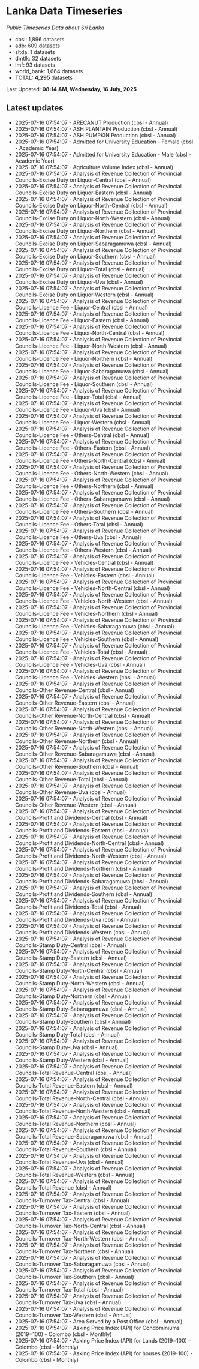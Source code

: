 # Lanka Data Timeseries
*Public Timeseries Data about Sri Lanka*

* cbsl: 1,896 datasets
* adb: 609 datasets
* sltda: 1 datasets
* dmtlk: 32 datasets
* imf: 93 datasets
* world_bank: 1,664 datasets
* TOTAL: **4,295** datasets

Last Updated: **08:14 AM, Wednesday, 16 July, 2025**

## Latest updates

* 2025-07-16 07:54:07 - ARECANUT Production (cbsl - Annual)
* 2025-07-16 07:54:07 - ASH PLANTAIN Production (cbsl - Annual)
* 2025-07-16 07:54:07 - ASH PUMPKIN Production (cbsl - Annual)
* 2025-07-16 07:54:07 - Admitted for University Education - Female (cbsl - Academic Year)
* 2025-07-16 07:54:07 - Admitted for University Education - Male (cbsl - Academic Year)
* 2025-07-16 07:54:07 - Agriculture Volume Index (cbsl - Annual)
* 2025-07-16 07:54:07 - Analysis of Revenue Collection of Provincial Councils-Excise Duty on Liquor-Central (cbsl - Annual)
* 2025-07-16 07:54:07 - Analysis of Revenue Collection of Provincial Councils-Excise Duty on Liquor-Eastern (cbsl - Annual)
* 2025-07-16 07:54:07 - Analysis of Revenue Collection of Provincial Councils-Excise Duty on Liquor-North-Central (cbsl - Annual)
* 2025-07-16 07:54:07 - Analysis of Revenue Collection of Provincial Councils-Excise Duty on Liquor-North-Western (cbsl - Annual)
* 2025-07-16 07:54:07 - Analysis of Revenue Collection of Provincial Councils-Excise Duty on Liquor-Northern (cbsl - Annual)
* 2025-07-16 07:54:07 - Analysis of Revenue Collection of Provincial Councils-Excise Duty on Liquor-Sabaragamuwa (cbsl - Annual)
* 2025-07-16 07:54:07 - Analysis of Revenue Collection of Provincial Councils-Excise Duty on Liquor-Southern (cbsl - Annual)
* 2025-07-16 07:54:07 - Analysis of Revenue Collection of Provincial Councils-Excise Duty on Liquor-Total (cbsl - Annual)
* 2025-07-16 07:54:07 - Analysis of Revenue Collection of Provincial Councils-Excise Duty on Liquor-Uva (cbsl - Annual)
* 2025-07-16 07:54:07 - Analysis of Revenue Collection of Provincial Councils-Excise Duty on Liquor-Western (cbsl - Annual)
* 2025-07-16 07:54:07 - Analysis of Revenue Collection of Provincial Councils-Licence Fee - Liquor-Central (cbsl - Annual)
* 2025-07-16 07:54:07 - Analysis of Revenue Collection of Provincial Councils-Licence Fee - Liquor-Eastern (cbsl - Annual)
* 2025-07-16 07:54:07 - Analysis of Revenue Collection of Provincial Councils-Licence Fee - Liquor-North-Central (cbsl - Annual)
* 2025-07-16 07:54:07 - Analysis of Revenue Collection of Provincial Councils-Licence Fee - Liquor-North-Western (cbsl - Annual)
* 2025-07-16 07:54:07 - Analysis of Revenue Collection of Provincial Councils-Licence Fee - Liquor-Northern (cbsl - Annual)
* 2025-07-16 07:54:07 - Analysis of Revenue Collection of Provincial Councils-Licence Fee - Liquor-Sabaragamuwa (cbsl - Annual)
* 2025-07-16 07:54:07 - Analysis of Revenue Collection of Provincial Councils-Licence Fee - Liquor-Southern (cbsl - Annual)
* 2025-07-16 07:54:07 - Analysis of Revenue Collection of Provincial Councils-Licence Fee - Liquor-Total (cbsl - Annual)
* 2025-07-16 07:54:07 - Analysis of Revenue Collection of Provincial Councils-Licence Fee - Liquor-Uva (cbsl - Annual)
* 2025-07-16 07:54:07 - Analysis of Revenue Collection of Provincial Councils-Licence Fee - Liquor-Western (cbsl - Annual)
* 2025-07-16 07:54:07 - Analysis of Revenue Collection of Provincial Councils-Licence Fee - Others-Central (cbsl - Annual)
* 2025-07-16 07:54:07 - Analysis of Revenue Collection of Provincial Councils-Licence Fee - Others-Eastern (cbsl - Annual)
* 2025-07-16 07:54:07 - Analysis of Revenue Collection of Provincial Councils-Licence Fee - Others-North-Central (cbsl - Annual)
* 2025-07-16 07:54:07 - Analysis of Revenue Collection of Provincial Councils-Licence Fee - Others-North-Western (cbsl - Annual)
* 2025-07-16 07:54:07 - Analysis of Revenue Collection of Provincial Councils-Licence Fee - Others-Northern (cbsl - Annual)
* 2025-07-16 07:54:07 - Analysis of Revenue Collection of Provincial Councils-Licence Fee - Others-Sabaragamuwa (cbsl - Annual)
* 2025-07-16 07:54:07 - Analysis of Revenue Collection of Provincial Councils-Licence Fee - Others-Southern (cbsl - Annual)
* 2025-07-16 07:54:07 - Analysis of Revenue Collection of Provincial Councils-Licence Fee - Others-Total (cbsl - Annual)
* 2025-07-16 07:54:07 - Analysis of Revenue Collection of Provincial Councils-Licence Fee - Others-Uva (cbsl - Annual)
* 2025-07-16 07:54:07 - Analysis of Revenue Collection of Provincial Councils-Licence Fee - Others-Western (cbsl - Annual)
* 2025-07-16 07:54:07 - Analysis of Revenue Collection of Provincial Councils-Licence Fee - Vehicles-Central (cbsl - Annual)
* 2025-07-16 07:54:07 - Analysis of Revenue Collection of Provincial Councils-Licence Fee - Vehicles-Eastern (cbsl - Annual)
* 2025-07-16 07:54:07 - Analysis of Revenue Collection of Provincial Councils-Licence Fee - Vehicles-North-Central (cbsl - Annual)
* 2025-07-16 07:54:07 - Analysis of Revenue Collection of Provincial Councils-Licence Fee - Vehicles-North-Western (cbsl - Annual)
* 2025-07-16 07:54:07 - Analysis of Revenue Collection of Provincial Councils-Licence Fee - Vehicles-Northern (cbsl - Annual)
* 2025-07-16 07:54:07 - Analysis of Revenue Collection of Provincial Councils-Licence Fee - Vehicles-Sabaragamuwa (cbsl - Annual)
* 2025-07-16 07:54:07 - Analysis of Revenue Collection of Provincial Councils-Licence Fee - Vehicles-Southern (cbsl - Annual)
* 2025-07-16 07:54:07 - Analysis of Revenue Collection of Provincial Councils-Licence Fee - Vehicles-Total (cbsl - Annual)
* 2025-07-16 07:54:07 - Analysis of Revenue Collection of Provincial Councils-Licence Fee - Vehicles-Uva (cbsl - Annual)
* 2025-07-16 07:54:07 - Analysis of Revenue Collection of Provincial Councils-Licence Fee - Vehicles-Western (cbsl - Annual)
* 2025-07-16 07:54:07 - Analysis of Revenue Collection of Provincial Councils-Other Revenue-Central (cbsl - Annual)
* 2025-07-16 07:54:07 - Analysis of Revenue Collection of Provincial Councils-Other Revenue-Eastern (cbsl - Annual)
* 2025-07-16 07:54:07 - Analysis of Revenue Collection of Provincial Councils-Other Revenue-North-Central (cbsl - Annual)
* 2025-07-16 07:54:07 - Analysis of Revenue Collection of Provincial Councils-Other Revenue-North-Western (cbsl - Annual)
* 2025-07-16 07:54:07 - Analysis of Revenue Collection of Provincial Councils-Other Revenue-Northern (cbsl - Annual)
* 2025-07-16 07:54:07 - Analysis of Revenue Collection of Provincial Councils-Other Revenue-Sabaragamuwa (cbsl - Annual)
* 2025-07-16 07:54:07 - Analysis of Revenue Collection of Provincial Councils-Other Revenue-Southern (cbsl - Annual)
* 2025-07-16 07:54:07 - Analysis of Revenue Collection of Provincial Councils-Other Revenue-Total (cbsl - Annual)
* 2025-07-16 07:54:07 - Analysis of Revenue Collection of Provincial Councils-Other Revenue-Uva (cbsl - Annual)
* 2025-07-16 07:54:07 - Analysis of Revenue Collection of Provincial Councils-Other Revenue-Western (cbsl - Annual)
* 2025-07-16 07:54:07 - Analysis of Revenue Collection of Provincial Councils-Profit and Dividends-Central (cbsl - Annual)
* 2025-07-16 07:54:07 - Analysis of Revenue Collection of Provincial Councils-Profit and Dividends-Eastern (cbsl - Annual)
* 2025-07-16 07:54:07 - Analysis of Revenue Collection of Provincial Councils-Profit and Dividends-North-Central (cbsl - Annual)
* 2025-07-16 07:54:07 - Analysis of Revenue Collection of Provincial Councils-Profit and Dividends-North-Western (cbsl - Annual)
* 2025-07-16 07:54:07 - Analysis of Revenue Collection of Provincial Councils-Profit and Dividends-Northern (cbsl - Annual)
* 2025-07-16 07:54:07 - Analysis of Revenue Collection of Provincial Councils-Profit and Dividends-Sabaragamuwa (cbsl - Annual)
* 2025-07-16 07:54:07 - Analysis of Revenue Collection of Provincial Councils-Profit and Dividends-Southern (cbsl - Annual)
* 2025-07-16 07:54:07 - Analysis of Revenue Collection of Provincial Councils-Profit and Dividends-Total (cbsl - Annual)
* 2025-07-16 07:54:07 - Analysis of Revenue Collection of Provincial Councils-Profit and Dividends-Uva (cbsl - Annual)
* 2025-07-16 07:54:07 - Analysis of Revenue Collection of Provincial Councils-Profit and Dividends-Western (cbsl - Annual)
* 2025-07-16 07:54:07 - Analysis of Revenue Collection of Provincial Councils-Stamp Duty-Central (cbsl - Annual)
* 2025-07-16 07:54:07 - Analysis of Revenue Collection of Provincial Councils-Stamp Duty-Eastern (cbsl - Annual)
* 2025-07-16 07:54:07 - Analysis of Revenue Collection of Provincial Councils-Stamp Duty-North-Central (cbsl - Annual)
* 2025-07-16 07:54:07 - Analysis of Revenue Collection of Provincial Councils-Stamp Duty-North-Western (cbsl - Annual)
* 2025-07-16 07:54:07 - Analysis of Revenue Collection of Provincial Councils-Stamp Duty-Northern (cbsl - Annual)
* 2025-07-16 07:54:07 - Analysis of Revenue Collection of Provincial Councils-Stamp Duty-Sabaragamuwa (cbsl - Annual)
* 2025-07-16 07:54:07 - Analysis of Revenue Collection of Provincial Councils-Stamp Duty-Southern (cbsl - Annual)
* 2025-07-16 07:54:07 - Analysis of Revenue Collection of Provincial Councils-Stamp Duty-Total (cbsl - Annual)
* 2025-07-16 07:54:07 - Analysis of Revenue Collection of Provincial Councils-Stamp Duty-Uva (cbsl - Annual)
* 2025-07-16 07:54:07 - Analysis of Revenue Collection of Provincial Councils-Stamp Duty-Western (cbsl - Annual)
* 2025-07-16 07:54:07 - Analysis of Revenue Collection of Provincial Councils-Total Revenue-Central (cbsl - Annual)
* 2025-07-16 07:54:07 - Analysis of Revenue Collection of Provincial Councils-Total Revenue-Eastern (cbsl - Annual)
* 2025-07-16 07:54:07 - Analysis of Revenue Collection of Provincial Councils-Total Revenue-North-Central (cbsl - Annual)
* 2025-07-16 07:54:07 - Analysis of Revenue Collection of Provincial Councils-Total Revenue-North-Western (cbsl - Annual)
* 2025-07-16 07:54:07 - Analysis of Revenue Collection of Provincial Councils-Total Revenue-Northern (cbsl - Annual)
* 2025-07-16 07:54:07 - Analysis of Revenue Collection of Provincial Councils-Total Revenue-Sabaragamuwa (cbsl - Annual)
* 2025-07-16 07:54:07 - Analysis of Revenue Collection of Provincial Councils-Total Revenue-Southern (cbsl - Annual)
* 2025-07-16 07:54:07 - Analysis of Revenue Collection of Provincial Councils-Total Revenue-Uva (cbsl - Annual)
* 2025-07-16 07:54:07 - Analysis of Revenue Collection of Provincial Councils-Total Revenue-Western (cbsl - Annual)
* 2025-07-16 07:54:07 - Analysis of Revenue Collection of Provincial Councils-Total Revenue (cbsl - Annual)
* 2025-07-16 07:54:07 - Analysis of Revenue Collection of Provincial Councils-Turnover Tax-Central (cbsl - Annual)
* 2025-07-16 07:54:07 - Analysis of Revenue Collection of Provincial Councils-Turnover Tax-Eastern (cbsl - Annual)
* 2025-07-16 07:54:07 - Analysis of Revenue Collection of Provincial Councils-Turnover Tax-North-Central (cbsl - Annual)
* 2025-07-16 07:54:07 - Analysis of Revenue Collection of Provincial Councils-Turnover Tax-North-Western (cbsl - Annual)
* 2025-07-16 07:54:07 - Analysis of Revenue Collection of Provincial Councils-Turnover Tax-Northern (cbsl - Annual)
* 2025-07-16 07:54:07 - Analysis of Revenue Collection of Provincial Councils-Turnover Tax-Sabaragamuwa (cbsl - Annual)
* 2025-07-16 07:54:07 - Analysis of Revenue Collection of Provincial Councils-Turnover Tax-Southern (cbsl - Annual)
* 2025-07-16 07:54:07 - Analysis of Revenue Collection of Provincial Councils-Turnover Tax-Total (cbsl - Annual)
* 2025-07-16 07:54:07 - Analysis of Revenue Collection of Provincial Councils-Turnover Tax-Uva (cbsl - Annual)
* 2025-07-16 07:54:07 - Analysis of Revenue Collection of Provincial Councils-Turnover Tax-Western (cbsl - Annual)
* 2025-07-16 07:54:07 - Area Served by a Post Office (cbsl - Annual)
* 2025-07-16 07:54:07 - Asking Price Index (API) for Condominiums (2019=100) - Colombo (cbsl - Monthly)
* 2025-07-16 07:54:07 - Asking Price Index (API) for Lands (2019=100) - Colombo (cbsl - Monthly)
* 2025-07-16 07:54:07 - Asking Price Index (API) for houses (2019-100) - Colombo (cbsl - Monthly)